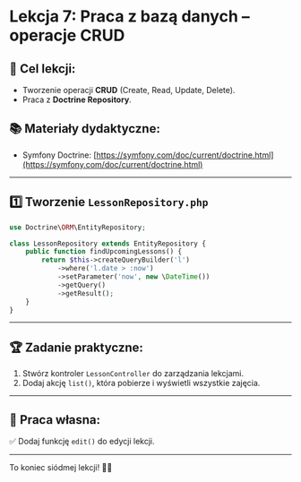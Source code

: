 # Lekcja 7: Praca z bazą danych – operacje CRUD

## 🎯 Cel lekcji:
- Tworzenie operacji **CRUD** (Create, Read, Update, Delete).
- Praca z **Doctrine Repository**.

## 📚 Materiały dydaktyczne:
- Symfony Doctrine: [https://symfony.com/doc/current/doctrine.html](https://symfony.com/doc/current/doctrine.html)

---

## 1️⃣ Tworzenie `LessonRepository.php`
```php
use Doctrine\ORM\EntityRepository;

class LessonRepository extends EntityRepository {
    public function findUpcomingLessons() {
        return $this->createQueryBuilder('l')
            ->where('l.date > :now')
            ->setParameter('now', new \DateTime())
            ->getQuery()
            ->getResult();
    }
}
```

---

## 🏆 Zadanie praktyczne:
1. Stwórz kontroler `LessonController` do zarządzania lekcjami.  
2. Dodaj akcję `list()`, która pobierze i wyświetli wszystkie zajęcia.  

---

## 📌 Praca własna:
✅ Dodaj funkcję `edit()` do edycji lekcji.  

---

To koniec siódmej lekcji! 🎯🚀
